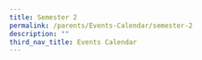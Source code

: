 ```yaml
---
title: Semester 2
permalink: /parents/Events-Calendar/semester-2
description: ""
third_nav_title: Events Calendar
---
```

